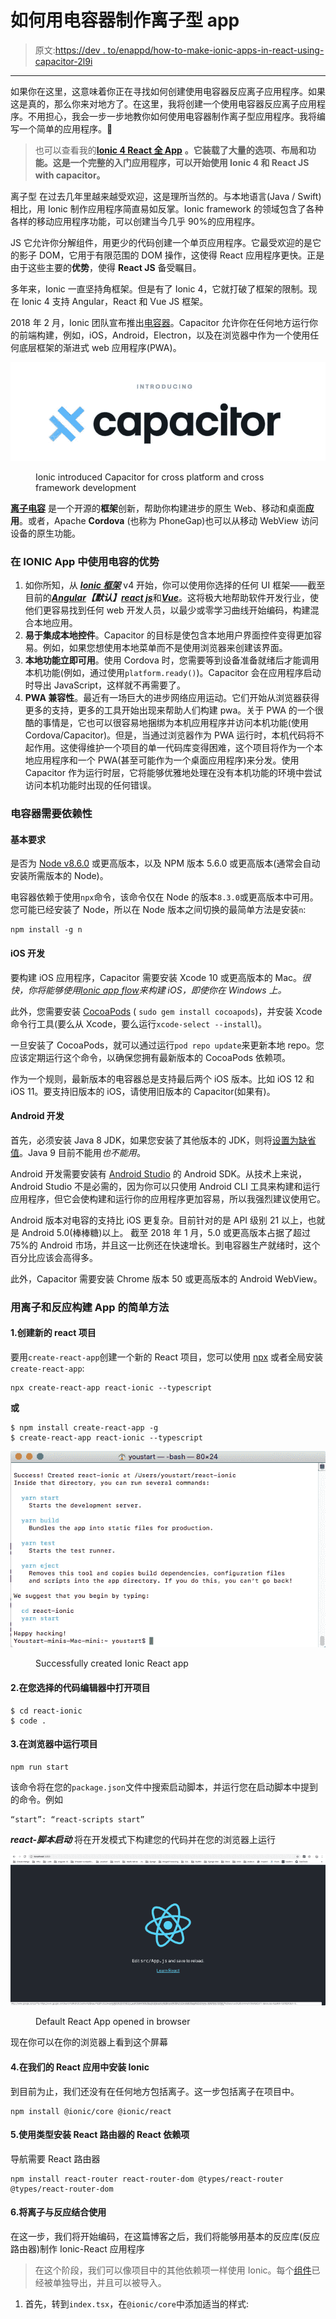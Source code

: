 # 如何用电容器制作离子型 app

> 原文:[https://dev . to/enappd/how-to-make-ionic-apps-in-react-using-capacitor-2l9i](https://dev.to/enappd/how-to-make-ionic-apps-in-react-using-capacitor-2l9i)

* * *

如果你在这里，这意味着你正在寻找如何创建使用电容器反应离子应用程序。如果这是真的，那么你来对地方了。在这里，我将创建一个使用电容器反应离子应用程序。不用担心，我会一步一步地教你如何使用电容器制作离子型应用程序。我将编写一个简单的应用程序。🥘

> 也可以查看我的[**Ionic 4 React 全 App**](https://store.enappd.com/product/ionic-react-full-app-capacitor/) **。它装载了大量的选项、布局和功能。这是一个完整的入门应用程序，可以开始使用 Ionic 4 和 React JS with capacitor。**

离子型 在过去几年里越来越受欢迎，这是理所当然的。与本地语言(Java / Swift)相比，用 Ionic 制作应用程序简直易如反掌。Ionic framework 的领域包含了各种各样的移动应用程序功能，可以创建当今几乎 90%的应用程序。

JS 它允许你分解组件，用更少的代码创建一个单页应用程序。它最受欢迎的是它的影子 DOM，它用于有限范围的 DOM 操作，这使得 React 应用程序更快。正是由于这些主要的**优势**，使得 **React JS** 备受瞩目。

多年来，Ionic 一直坚持角框架。但是有了 Ionic 4，它就打破了框架的限制。现在 Ionic 4 支持 Angular，React 和 Vue JS 框架。

2018 年 2 月，Ionic 团队宣布推出[电容器](https://capacitor.ionicframework.com/)。Capacitor 允许你在任何地方运行你的前端构建，例如，iOS，Android，Electron，以及在浏览器中作为一个使用任何底层框架的渐进式 web 应用程序(PWA)。

![](img/64bfded2f51ef2036b321c7023a0ca4c.png)

<figure>

<figcaption class="imageCaption">Ionic introduced Capacitor for cross platform and cross framework development</figcaption>

</figure>

[**离子电容**](https://capacitor.ionicframework.com/) 是一个开源的**框架**创新，帮助你构建进步的原生 Web、移动和桌面**应用**。或者，Apache **Cordova** (也称为 PhoneGap)也可以从移动 WebView 访问设备的原生功能。

### 在 IONIC App 中使用电容的优势

1.  如你所知，从 [***Ionic 框架***](https://ionicframework.com) v4 开始，你可以使用你选择的任何 UI 框架——截至目前的[***Angular***](https://angular.io)***【默认】***[***react js***](https://reactjs.org)和[***Vue***](https://vuejs.org)。这将极大地帮助软件开发行业，使他们更容易找到任何 web 开发人员，以最少或零学习曲线开始编码，构建混合本地应用。
2.  **易于集成本地控件**。Capacitor 的目标是使包含本地用户界面控件变得更加容易。例如，如果您想使用本地菜单而不是使用浏览器来创建该界面。
3.  **本地功能立即可用**。使用 Cordova 时，您需要等到设备准备就绪后才能调用本机功能(例如，通过使用`platform.ready()`)。Capacitor 会在应用程序启动时导出 JavaScript，这样就不再需要了。
4.  **PWA 兼容性**。最近有一场巨大的进步网络应用运动。它们开始从浏览器获得更多的支持，更多的工具开始出现来帮助人们构建 pwa。关于 PWA 的一个很酷的事情是，它也可以很容易地捆绑为本机应用程序并访问本机功能(使用 Cordova/Capacitor)。但是，当通过浏览器作为 PWA 运行时，本机代码将不起作用。这使得维护一个项目的单一代码库变得困难，这个项目将作为一个本地应用程序和一个 PWA(甚至可能作为一个桌面应用程序)来分发。使用 Capacitor 作为运行时层，它将能够优雅地处理在没有本机功能的环境中尝试访问本机功能时出现的任何错误。

### 电容器需要依赖性

#### 基本要求

是否为 [Node v8.6.0](https://nodejs.org/) 或更高版本，以及 NPM 版本 5.6.0 或更高版本(通常会自动安装所需版本的 Node)。

电容器依赖于使用`npx`命令，该命令仅在 Node 的版本`8.3.0`或更高版本中可用。您可能已经安装了 Node，所以在 Node 版本之间切换的最简单方法是安装`n`:

```
npm install -g n
```

#### iOS 开发

要构建 iOS 应用程序，Capacitor 需要安装 Xcode 10 或更高版本的 Mac。*很快，你将能够使用*[*Ionic app flow*](http://ionicframework.com/appflow)*来构建 iOS，即使你在 Windows 上。*

此外，您需要安装 [CocoaPods](https://cocoapods.org/) ( `sudo gem install cocoapods`)，并安装 Xcode 命令行工具(要么从 Xcode，要么运行`xcode-select --install`)。

一旦安装了 CocoaPods，就可以通过运行`pod repo update`来更新本地 repo。您应该定期运行这个命令，以确保您拥有最新版本的 CocoaPods 依赖项。

作为一个规则，最新版本的电容器总是支持最后两个 iOS 版本。比如 iOS 12 和 iOS 11。要支持旧版本的 iOS，请使用旧版本的 Capacitor(如果有)。

#### Android 开发

首先，必须安装 Java 8 JDK，如果您安装了其他版本的 JDK，则将[设置为缺省值](https://stackoverflow.com/a/24657630/32140)。Java 9 目前不能用*也不能用*。

Android 开发需要安装有 [Android Studio](https://developer.android.com/studio/index.html) 的 Android SDK。从技术上来说，Android Studio 不是必需的，因为你可以只使用 Android CLI 工具来构建和运行应用程序，但它会使构建和运行你的应用程序更加容易，所以我强烈建议使用它。

Android 版本对电容的支持比 iOS 更复杂。目前针对的是 API 级别 21 以上，也就是 Android 5.0(棒棒糖)以上。
截至 2018 年 1 月，5.0 或更高版本占据了超过 75%的 Android 市场，并且这一比例还在快速增长。到电容器生产就绪时，这个百分比应该会高得多。

此外，Capacitor 需要安装 Chrome 版本 50 或更高版本的 Android WebView。

### 用离子和反应构建 App 的简单方法

#### 1.创建新的 react 项目

要用`create-react-app`创建一个新的 React 项目，您可以使用 [npx](https://alligator.io/workflow/npx/) 或者全局安装`create-react-app`:

```
npx create-react-app react-ionic --typescript
```

**或**

```
$ npm install create-react-app -g
$ create-react-app react-ionic --typescript
```

![](img/dd0f495a70ea816c9cedeae8401aebba.png)

<figure>

<figcaption class="imageCaption">Successfully created Ionic React app</figcaption>

</figure>

#### 2.在您选择的代码编辑器中打开项目

```
$ cd react-ionic
$ code .
```

#### 3.在浏览器中运行项目

```
npm run start
```

该命令将在您的`package.json`文件中搜索启动脚本，并运行您在启动脚本中提到的命令。例如

```
“start”: “react-scripts start”
```

***react-脚本启动*** 将在开发模式下构建您的代码并在您的浏览器上运行

![](img/8de8a3dbbd28d6df26f5cd99019adbc7.png)

<figure>

<figcaption class="imageCaption">Default React App opened in browser</figcaption>

</figure>

现在你可以在你的浏览器上看到这个屏幕

#### 4.在我们的 React 应用中安装 Ionic

到目前为止，我们还没有在任何地方包括离子。这一步包括离子在项目中。

```
npm install @ionic/core @ionic/react
```

#### 5.使用类型安装 React 路由器的 React 依赖项

导航需要 React 路由器

```
npm install react-router react-router-dom @types/react-router @types/react-router-dom
```

#### 6.将离子与反应结合使用

在这一步，我们将开始编码，在这篇博客之后，我们将能够用基本的反应库(反应路由器)制作 Ionic-React 应用程序

> 在这个阶段，我们可以像项目中的其他依赖项一样使用 Ionic。每个[组件](https://ionicframework.com/docs/components/)已经被单独导出，并且可以被导入。

1.  首先，转到`index.tsx`，在`@ionic/core`中添加适当的样式: